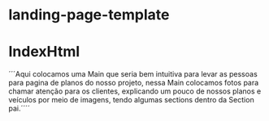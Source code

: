 # landing-page-template

# IndexHtml
´´´Aqui colocamos uma Main que seria bem intuitiva para levar as pessoas para pagina de planos do nosso projeto, nessa Main colocamos fotos para chamar atenção para os clientes, explicando um pouco de nossos planos e veículos por meio de imagens, tendo algumas sections dentro da Section pai.´´´´